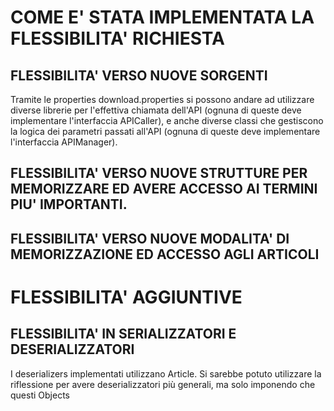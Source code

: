 # COME E' STATA IMPLEMENTATA LA FLESSIBILITA' RICHIESTA

## FLESSIBILITA' VERSO NUOVE SORGENTI
Tramite le properties download.properties si possono andare ad utilizzare diverse librerie per l'effettiva chiamata
dell'API (ognuna di queste deve implementare l'interfaccia APICaller), e anche diverse classi che gestiscono la logica
dei parametri passati all'API (ognuna di queste deve implementare l'interfaccia APIManager).

## FLESSIBILITA' VERSO NUOVE STRUTTURE PER MEMORIZZARE ED AVERE ACCESSO AI TERMINI PIU' IMPORTANTI.

## FLESSIBILITA' VERSO NUOVE MODALITA' DI MEMORIZZAZIONE ED ACCESSO AGLI ARTICOLI

# FLESSIBILITA' AGGIUNTIVE

## FLESSIBILITA' IN SERIALIZZATORI E DESERIALIZZATORI
I deserializers implementati utilizzano Article.
Si sarebbe potuto utilizzare la riflessione per avere deserializzatori più generali, ma solo
imponendo che questi Objects 